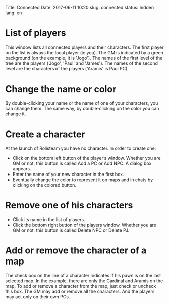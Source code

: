Title: Connected
Date: 2017-06-11 10:20
slug: connected
status: hidden
lang: en

List of players
===============

This window lists all connected players and their characters. The first
player on the list is always the local player (ie you). The GM is
indicated by a green background (on the example, it is 'Jogo'). The
names of the first level of the tree are the players ('Jogo', 'Paul' and
'James'). The names of the second level are the characters of the
players ('Aramis' is Paul PC).

Change the name or color
========================

By double-clicking your name or the name of one of your characters, you
can change them. The same way, by double-clicking on the color you can
change it.

Create a character
==================

At the launch of Rolisteam you have no character. In order to create
one:

-   Click on the bottom left button of the player’s window. Whether you
    are GM or not, this button is called Add a PC or Add NPC. A dialog
    box appears.
-   Enter the name of your new character in the first box.
-   Eventually change the color to represent it on maps and in chats by
    clicking on the colored button.

Remove one of his characters
============================

-   Click its name in the list of players.
-   Click the bottom right button of the players window. Whether you are
    GM or not, this button is called Delete NPC or Delete PJ.

Add or remove the character of a map
====================================

The check box on the line of a character indicates if his pawn is on the
last selected map. In the example, there are only the Cardinal and
Aramis on the map. To add or remove a character from the map, just check
or uncheck this box. The GM may add or remove all the characters. And
the players may act only on their own PCs.

